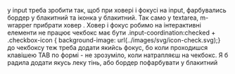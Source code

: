 у input треба зробити так, щоб при ховері і фокусі на input, фарбувались бордер у блакитний та іконка у блакитний. Так само у textarea, m-wrapper прибрати ховер . Ховер і фокус робимо на інтерактивні елементи
не працює чекбокс має бути .input-coordination:checked + .checkbox-icon { background-image: url(../images/svg/icon-check.svg);}
до чекбоксу теж треба додати якийсь фокус, бо коли проходишся клавішею TAB по формі - не зрозуміло, коли натрапляєш на чекбокс. Я б радила додати якусь леку тінь, або бордер пофарбувати у блакитний
